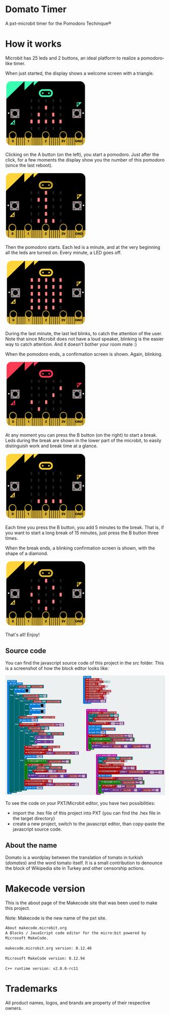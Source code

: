 # Domato Timer
A pxt-microbit timer for the Pomodoro Techinque®

# How it works
Microbit has 25 leds and 2 buttons, an ideal platform to realize a pomodoro-like timer.

When just started, the display shows a welcome screen with a triangle.

<img src="https://github.com/wbigger/domato-timer/blob/master/screenshots/Screen%20Shot%202017-05-17%20at%202.31.12%20PM.png" width="256">

Clicking on the A button (on the left), you start a pomodoro. Just after the click, for a few moments the display show you the number of this pomodoro (since the last reboot).

<img src="https://github.com/wbigger/domato-timer/blob/master/screenshots/Screen%20Shot%202017-05-17%20at%202.39.50%20PM.png" width="256">

Then the pomodoro starts. Each led is a minute, and at the very beginning all the leds are turned on. Every minute, a LED goes off.

<img src="https://github.com/wbigger/domato-timer/blob/master/screenshots/Screen%20Shot%202017-05-17%20at%202.37.33%20PM.png" width="256">

During the last minute, the last led blinks, to catch the attention of the user. Note that since Microbit does not have a loud speaker, blinking is the easier way to catch attention. And it doesn't bother your room mate :)

When the pomodoro ends, a confirmation screen is shown. Again, blinking.

<img src="https://github.com/wbigger/domato-timer/blob/master/screenshots/Screen%20Shot%202017-05-17%20at%202.32.33%20PM.png" width="256">

At any moment you can press the B button (on the right) to start a break. Leds during the break are shown in the lower part of the microbit, to easily distinguish work and break time at a glance.

<img src="https://github.com/wbigger/domato-timer/blob/master/screenshots/Screen%20Shot%202017-05-17%20at%202.37.43%20PM.png" width="256">

Each time you press the B button, you add 5 minutes to the break. That is, if you want to start a long break of 15 minutes, just press the B button three times.

When the break ends, a blinking confirmation screen is shown, with the shape of a diamond.

<img src="https://github.com/wbigger/domato-timer/blob/master/screenshots/Screen%20Shot%202017-05-17%20at%202.32.50%20PM.png" width="256">

That's all! Enjoy!

## Source code
You can find the javascript source code of this project in the src folder. This is a screenshot of how the block editor looks like:

<img src="https://github.com/wbigger/domato-timer/blob/master/screenshots/code.png">

To see the code on your PXT/Microbit editor, you have two possibilities:
* import the .hex file of this project into PXT (you can find the .hex file in the target directory)
* create a new project, switch to the javascript editor, than copy-paste the javascript source code.

## About the name
Domato is a wordplay between the translation of tomato in turkish (_domates_) and the word tomato itself. It is a small contribution to denounce the block of Wikipedia site in Turkey and other censorship actions.


# Makecode version
This is the about page of the Makecode site that was been used to make this project.

Note: Makecode is the new name of the pxt site.

```
About makecode.microbit.org
A Blocks / JavaScript code editor for the micro:bit powered by Microsoft MakeCode.

makecode.microbit.org version: 0.12.40

Microsoft MakeCode version: 0.12.94

C++ runtime version: v2.0.0-rc11
```

# Trademarks
All product names, logos, and brands are property of their respective owners.
